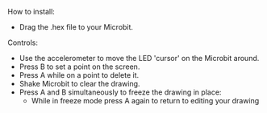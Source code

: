 How to install:
- Drag the .hex file to your Microbit.

Controls:
- Use the accelerometer to move the LED 'cursor' on the Microbit around.
- Press B to set a point on the screen.
- Press A while on a point to delete it.
- Shake Microbit to clear the drawing.
- Press A and B simultaneously to freeze the drawing in place:
    * While in freeze mode press A again to return to editing your drawing
